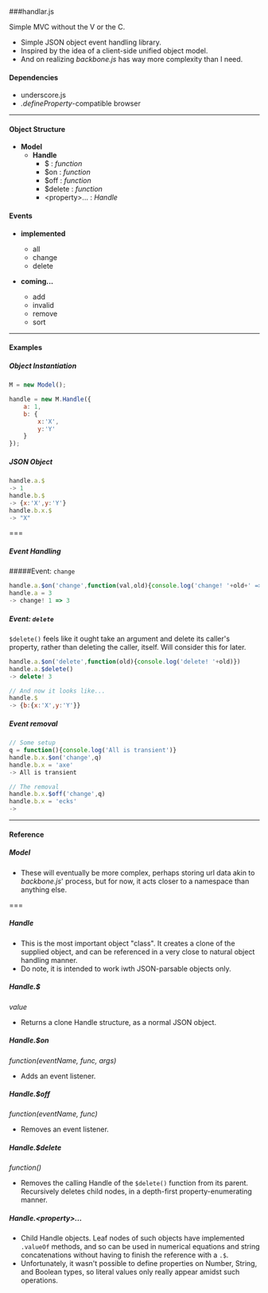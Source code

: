 
###handlar.js

Simple MVC without the V or the C.

- Simple JSON object event handling library.
- Inspired by the idea of a client-side unified object model.
- And on realizing _backbone.js_ has way more complexity than I need.

#### Dependencies
- underscore.js
- _.defineProperty_-compatible browser

---

#### Object Structure

- **Model**
    - **Handle**
        - $ : _function_
        - $on : _function_
        - $off : _function_
        - $delete : _function_
        - \<property\>... : _Handle_

#### Events

- **implemented**
    - all
    - change
    - delete

- **coming...**
    - add
    - invalid
    - remove
    - sort

---

#### Examples

##### Object Instantiation

```javascript
M = new Model();

handle = new M.Handle({
    a: 1,
    b: {
        x:'X',
        y:'Y'
    }
});
```

##### JSON Object
```javascript
handle.a.$
-> 1
handle.b.$
-> {x:'X',y:'Y'}
handle.b.x.$
-> "X"
```

===

##### Event Handling
#####Event: `change`
```javascript
handle.a.$on('change',function(val,old){console.log('change! '+old+' => '+val)})
handle.a = 3
-> change! 1 => 3
```

##### Event: `delete`
`$delete()` feels like it ought take an argument and delete its caller's property, rather than deleting the caller, itself.  Will consider this for later.

```javascript
handle.a.$on('delete',function(old){console.log('delete! '+old)})
handle.a.$delete()
-> delete! 3

// And now it looks like...
handle.$
-> {b:{x:'X',y:'Y'}}
```

##### Event removal
```javascript
// Some setup
q = function(){console.log('All is transient')}
handle.b.x.$on('change',q)
handle.b.x = 'axe'
-> All is transient

// The removal
handle.b.x.$off('change',q)
handle.b.x = 'ecks'
->
```

---

#### Reference

##### Model
- These will eventually be more complex, perhaps storing url data akin to _backbone.js_' process, but for now, it acts closer to a namespace than anything else.

===

##### Handle
- This is the most important object "class".  It creates a clone of the supplied object, and can be referenced in a very close to natural object handling manner.
- Do note, it is intended to work iwth JSON-parsable objects only.

##### Handle.$
_value_
- Returns a clone Handle structure, as a normal JSON object.

##### Handle.$on
_function(eventName, func, args)_
- Adds an event listener.

##### Handle.$off
_function(eventName, func)_
- Removes an event listener.

##### Handle.$delete
_function()_
- Removes the calling Handle of the `$delete()` function from its parent.  Recursively deletes child nodes, in a depth-first property-enumerating manner.

##### Handle.\<property\>...
- Child Handle objects.  Leaf nodes of such objects have implemented `.valueOf` methods, and so can be used in numerical equations and string concatenations without having to finish the reference with a `.$`.
- Unfortunately, it wasn't possible to define properties on Number, String, and Boolean types, so literal values only really appear amidst such operations.
